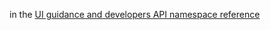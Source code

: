 in the [UI guidance and developers API namespace reference](https://docs.microsoft.com/dotnet/api/?view=bts-dotnet)